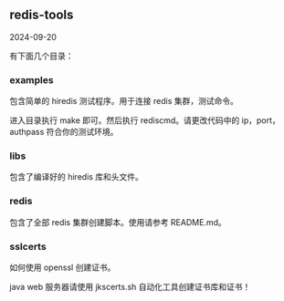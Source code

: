 ## redis-tools

2024-09-20

有下面几个目录：

### examples

包含简单的 hiredis 测试程序。用于连接 redis 集群，测试命令。

进入目录执行 make 即可。然后执行 rediscmd。请更改代码中的 ip，port，authpass 符合你的测试环境。

### libs

包含了编译好的 hiredis 库和头文件。

### redis

包含了全部 redis 集群创建脚本。使用请参考 README.md。

### sslcerts

如何使用 openssl 创建证书。

java web 服务器请使用 jkscerts.sh 自动化工具创建证书库和证书！
